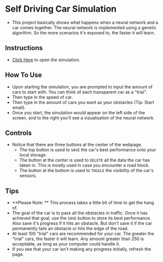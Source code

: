 # Self Driving Car Simulation
- This project basically shows what happens when a neural network and a car comes together. The neural network is implemented using a genetic algorithm. So the more scenarios it's exposed to, the faster it will learn.
## Instructions
- [Click Here](https://michaeledoigiawerie.github.io/Self-Driving-Car-Simulation/) to open the simulation.
## How To Use
- Upon starting the simulation, you are prompted to input the amount of cars to start with. You can think of each transparent car as a "trial".
- Then type in the speed of car.
- Then type in the amount of cars you want as your obstacles (Tip: Start small).
- Once you start, the simulation would appear on the left side of the screen, and to the right you'll see a vizualisation of the neural network.
## Controls
- Notice that there are three buttons at the center of the webpage.
    - The top button is used to `SAVE` the car's best performance onto your local storage.
    - The button at the center is used to `DELETE` all the data the car has taken in. This is mostly used in case you encounter a road block.
    - The button at the bottom is used to `TOGGLE` the visibility of the car's sensors.
## Tips
- **Please Note: ** This process takes a little bit of time to get the hang of.
- The goal of the car is to pass all the obstacles in traffic. Once it has achieved that goal, use the `SAVE` button to store its best performance. Also save it's progress if it hits an obstacle. But don't save it if the car permanently tails an obstacle or hits the edge of the road.
- At least 100 "trial" cars are recommended for your car. The greater the "trial" cars, the faster it will learn. Any amount greater than 250 is acceptable, as long as your computer could handle it.
- If you see that your car isn't making any progress initially, refresh the page. 

